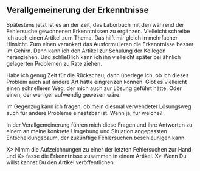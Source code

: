 
## Verallgemeinerung der Erkenntnisse

Spätestens jetzt ist es an der Zeit, das Laborbuch mit den während der
Fehlersuche gewonnenen Erkenntnissen zu ergänzen.
Vielleicht schreibe ich auch einen Artikel zum Thema.
Das hilft mir gleich in mehrfacher Hinsicht.
Zum einen verankert das Ausformulieren die Erkenntnisse besser im Gehirn.
Dann kann ich den Artikel zur Schulung der Kollegen heranziehen.
Und schließlich kann ich ihn vielleicht später bei ähnlich gelagerten
Problemen zu Rate ziehen.

Habe ich genug Zeit für die Rückschau, dann überlege ich, ob ich dieses
Problem auch auf andere Art hätte eingrenzen können.
Gibt es vielleicht einen schnelleren Weg, der mich auch zur Lösung geführt
hätte.
Oder einen, der weniger aufwendig gewesen wäre.

Im Gegenzug kann ich fragen, ob mein diesmal verwendeter Lösungsweg auch
für andere Probleme einsetzbar ist.
Wenn ja, für welche?

In der Verallgemeinerung führen mich diese Fragen und ihre Antworten zu einem
an meine konkrete Umgebung und Situation angepassten Entscheidungsbaum, der
zukünftige Fehlersuchen beschleunigen kann.

X> Nimm die Aufzeichnungen zu einer der letzten Fehlersuchen zur Hand und
X> fasse die Erkenntnisse zusammen in einem Artikel.
X> Wenn Du willst kannst Du den Artikel veröffentlichen.

